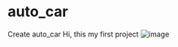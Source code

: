 # auto_car
Create auto_car
Hi, this my first project
![image](https://github.com/nikrus333/auto_car/tree/main/urdf/1.jpg)
